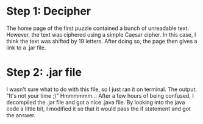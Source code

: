 # Step 1: Decipher
The home page of the first puzzle contained a bunch of unreadable text.
However, the text was ciphered using a simple Caesar cipher.
In this case, I think the text was shifted by 19 letters.
After doing so, the page then gives a link to a .jar file.

# Step 2: .jar file
I wasn't sure what to do with this file, so I just ran it on terminal.
The output: "It's not your time ;)"
Hmmmmmm...
After a few hours of being confused, I decompiled the .jar file and got a nice .java file.
By looking into the java code a little bit, I modified it so that it would pass the if statement and got the answer.
